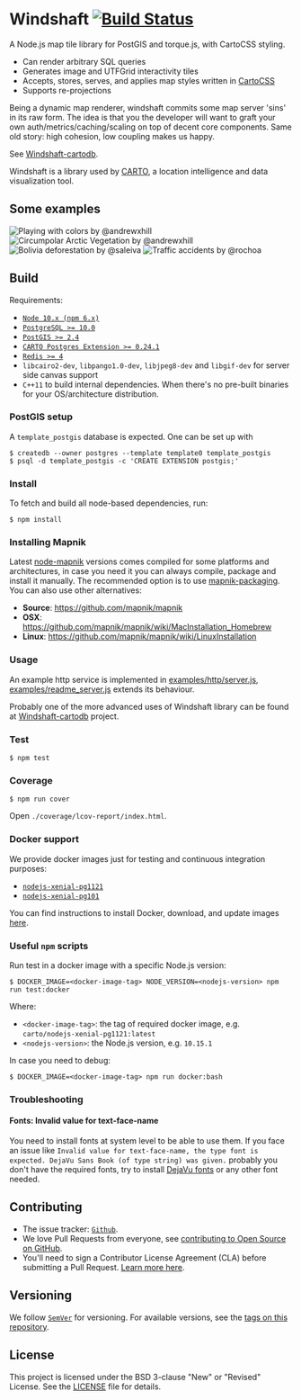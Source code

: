 # Windshaft [![Build Status](https://travis-ci.org/CartoDB/Windshaft.svg?branch=master)](https://travis-ci.org/CartoDB/Windshaft)

A Node.js map tile library for PostGIS and torque.js, with CartoCSS styling.

* Can render arbitrary SQL queries
* Generates image and UTFGrid interactivity tiles
* Accepts, stores, serves, and applies map styles written in [CartoCSS](https://cartocss.readthedocs.io/en/latest/)
* Supports re-projections

Being a dynamic map renderer, windshaft commits some map server 'sins' in its raw form. The idea is that you the developer will want to graft your own auth/metrics/caching/scaling on top of decent core components. Same old story: high cohesion, low coupling makes us happy.

See [Windshaft-cartodb](https://github.com/CartoDB/Windshaft-cartodb).

Windshaft is a library used by [CARTO](https://carto.com/), a location intelligence and data visualization tool.

Some examples
-------------
![Playing with colors by @andrewxhill](https://github.com/CartoDB/Windshaft/raw/master/examples/images/screen_0.png) ![Circumpolar Arctic Vegetation by @andrewxhill](https://github.com/CartoDB/Windshaft/raw/master/examples/images/screen_1.png)
![Bolivia deforestation by @saleiva](https://github.com/CartoDB/Windshaft/raw/master/examples/images/screen_2.png) ![Traffic accidents by @rochoa](https://github.com/CartoDB/Windshaft/raw/master/examples/images/screen_3.png)

## Build

Requirements:

* [`Node 10.x (npm 6.x)`](https://nodejs.org/dist/latest-v10.x/)
* [`PostgreSQL >= 10.0`](https://www.postgresql.org/download/)
* [`PostGIS >= 2.4`](https://postgis.net/install/)
* [`CARTO Postgres Extension >= 0.24.1`](https://github.com/CartoDB/cartodb-postgresql)
* [`Redis >= 4`](https://redis.io/download)
* `libcairo2-dev`, `libpango1.0-dev`, `libjpeg8-dev` and `libgif-dev` for server side canvas support
* `C++11` to build internal dependencies. When there's no pre-built binaries for your OS/architecture distribution.

### PostGIS setup

A `template_postgis` database is expected. One can be set up with

```shell
$ createdb --owner postgres --template template0 template_postgis
$ psql -d template_postgis -c 'CREATE EXTENSION postgis;'
```

### Install

To fetch and build all node-based dependencies, run:

```shell
$ npm install
```

### Installing Mapnik

Latest [node-mapnik](https://github.com/mapnik/node-mapnik) versions comes compiled for some platforms and architectures, in case you need it you can always compile, package and install it manually. The recommended option is to use [mapnik-packaging](https://github.com/mapnik/mapnik-packaging). You can also use other alternatives:

 - **Source**: https://github.com/mapnik/mapnik
 - **OSX**: https://github.com/mapnik/mapnik/wiki/MacInstallation_Homebrew
 - **Linux**: https://github.com/mapnik/mapnik/wiki/LinuxInstallation

### Usage

An example http service is implemented in [examples/http/server.js](examples/http/server.js), [examples/readme_server.js](examples/readme_server.js) extends its behaviour.

Probably one of the more advanced uses of Windshaft library can be found at [Windshaft-cartodb](https://github.com/CartoDB/Windshaft-cartodb) project.

### Test

```shell
$ npm test
```

### Coverage

```shell
$ npm run cover
```

Open `./coverage/lcov-report/index.html`.

### Docker support

We provide docker images just for testing and continuous integration purposes:

* [`nodejs-xenial-pg1121`](https://hub.docker.com/r/carto/nodejs-xenial-pg1121/tags)
* [`nodejs-xenial-pg101`](https://hub.docker.com/r/carto/nodejs-xenial-pg101/tags)

You can find instructions to install Docker, download, and update images [here](https://github.com/CartoDB/Windshaft-cartodb/blob/master/docker/reference.md).

### Useful `npm` scripts

Run test in a docker image with a specific Node.js version:

```shell
$ DOCKER_IMAGE=<docker-image-tag> NODE_VERSION=<nodejs-version> npm run test:docker
```

Where:

* `<docker-image-tag>`: the tag of required docker image, e.g. `carto/nodejs-xenial-pg1121:latest`
* `<nodejs-version>`: the Node.js version, e.g. `10.15.1`

In case you need to debug:

```shell
$ DOCKER_IMAGE=<docker-image-tag> npm run docker:bash
```

### Troubleshooting

#### Fonts: Invalid value for text-face-name

You need to install fonts at system level to be able to use them. If you face an issue like `Invalid value for text-face-name, the type font is expected. DejaVu Sans Book (of type string) was given.` probably you don't have the required fonts, try to install [DejaVu fonts](http://dejavu-fonts.org/wiki/Download) or any other font needed.

## Contributing

* The issue tracker: [`Github`](https://github.com/CartoDB/Windshaft-cartodb/issues).
* We love Pull Requests from everyone, see [contributing to Open Source on GitHub](https://guides.github.com/activities/contributing-to-open-source/#contributing).
* You'll need to sign a Contributor License Agreement (CLA) before submitting a Pull Request. [Learn more here](https://carto.com/contributions).

## Versioning

We follow [`SemVer`](http://semver.org/) for versioning. For available versions, see the [tags on this repository](https://github.com/CartoDB/Windshaft-cartodb/tags).

## License

This project is licensed under the BSD 3-clause "New" or "Revised" License. See the [LICENSE](LICENSE) file for details.
